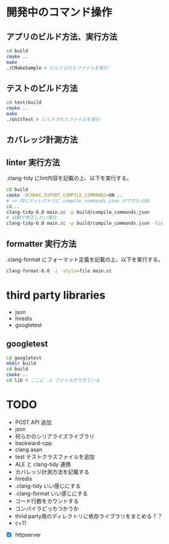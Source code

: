 # 開発中のコマンド操作
## アプリのビルド方法、実行方法

```bash
cd build
cmake ..
make
./CMakeSample # ビルドされたファイルを実行
```

## テストのビルド方法

```bash
cd test/build
cmake ..
make
./UnitTest # ビルドされたファイルを実行
```

## カバレッジ計測方法

## linter 実行方法

.clang-tidy にlint内容を記載の上、以下を実行する。

```bash
cd build
cmake -DCMAKE_EXPORT_COMPILE_COMMANDS=ON ..
# => 同じディレクトリに compile_commands.json ができたらOK
cd ..
clang-tidy-6.0 main.cc -p build/compile_commands.json
# 自動で修正したい場合
clang-tidy-6.0 main.cc -p build/compile_commands.json -fix
```

## formatter 実行方法

.clang-format にフォーマット定義を記載の上、以下を実行する。

```bash
clang-format-6.0 -i -style=file main.cc
```

# third party libraries

- json
- hiredis
- googletest

## googletest

```bash
cd googletest
mkdir build
cd build
cmake ..
cd lib # ここに .a ファイルができている
```

# TODO

- POST API 追加
- json
- 何らかのシリアライズライブラリ
- backward-cpp
- clang asan
- test テストクラスファイルを追加
- ALE と clang-tidy 連携
- カバレッジ計測方法を記載する
- hiredis
- .clang-tidy いい感じにする
- .clang-format いい感じにする
- コード行数をカウントする
- コンパイラどっちつかうか
- thrid party用のディレクトリに依存ライブラリをまとめる？？
- c+11
- [x] httpserver

